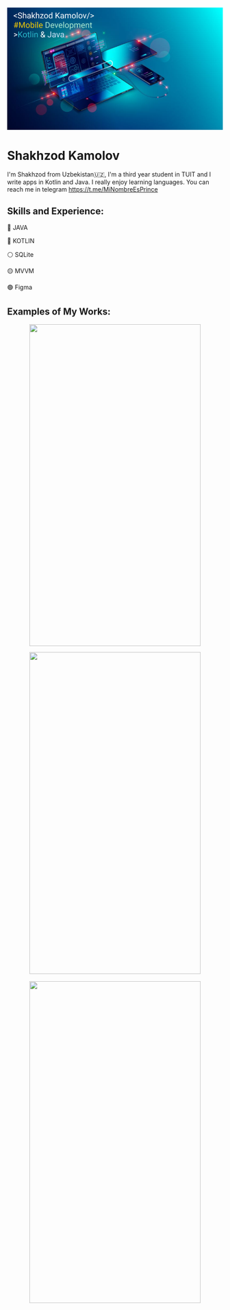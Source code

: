 ![Mobile Development](https://github.com/shakhzod99/shakhzod99/blob/main/Shakhzod_MobDevBanner.png)
# Shakhzod Kamolov

I'm Shakhzod from Uzbekistan:uzbekistan:, I'm a third year student in TUIT and I write apps in Kotlin and Java. I really enjoy learning languages. You can reach me in telegram https://t.me/MiNombreEsPrince


##  Skills and Experience:  
:red_circle: JAVA  

:large_blue_circle: KOTLIN 

:white_circle: SQLite

:yellow_circle: MVVM

:green_circle: Figma

##  Examples of My Works:
<p align="center">
<img src="https://github.com/shakhzod99/Test_yout_brain/blob/master/TestYourBrain.gif" align="center"  width="400" height="750"/> 
</p>
<p align="center">
<img src="https://github.com/shakhzod99/CryptoStats/blob/master/CryptoStats.gif"  width="400" height="750"/>
</p>
<p align="center">
<img src=https://github.com/shakhzod99/Timer/blob/master/Timer%20App%20Gif.gif  width="400" height="750"/> 
</p>
<!--
**shakhzod99/shakhzod99** is a ✨ _special_ ✨ repository because its `README.md` (this file) appears on your GitHub profile.

